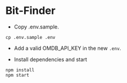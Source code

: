 # Bit-Finder

* Copy .env.sample.

```
cp .env.sample .env
```

* Add a valid OMDB_API_KEY in the new `.env`.

* Install dependencies and start

```
npm install
npm start
```
